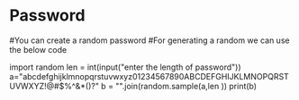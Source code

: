 # Password
#You can create a random password
#For generating a random we can use the below code

import random
len = int(input("enter the length of password"))
a="abcdefghijklmnopqrstuvwxyz01234567890ABCDEFGHIJKLMNOPQRSTUVWXYZ!@#$%^&*()?"
b = "".join(random.sample(a,len ))
print(b)
